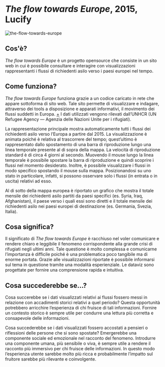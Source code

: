 # _The flow towards Europe_, 2015, Lucify
 ![the-flow-towards-europe](https://i.postimg.cc/G2hBRRx8/the-flow-towards-europe.jpg)
 
   ## Cos'è?
   _The flow towards Europe_ è un progetto opensource che consiste in un sito web in cui è possibile consultare e interagire con visualizzazioni rappresentanti i flussi di richiedenti asilo verso i paesi europei nel tempo.

   ## Come funziona?
   _The flow towards Europe_ funziona grazie a un codice caricato in rete che appare sottoforma di sito web. Tale sito permette di visualizzare e indagare, attraverso dei tools a disposizione e apparati informativi, il movimento dei flussi suddetti in Europa. [+](https://www.lucify.com/the-flow-towards-europe/) 
   I dati utilizzati vengono rilevati dall’UNHCR (UN Refugee Agency — Agenzia delle Nazioni Unite per i rifugiati).
  
   La rappresentazione principale mostra automaticamente tutti i flussi dei richiedenti asilo verso l’Europa a partire dal 2015. La visualizzazione è animata poiché è relativa al trascorrere del tempo; quest’ultimo è rappresentato dallo spostamento di una barra di riproduzione lungo una linea temporale presente al di sopra della mappa. La velocità di riproduzione standard è di circa 4 giorni al secondo.
   Muovendo il mouse lungo la linea temporale è possibile spostare la barra di riproduzione e quindi scoprire i flussi nel momento desiderato.
   Inoltre, è possibile visualizzare i flussi in modo specifico spostando il mouse sulla mappa. Posizionandosi su uno stato in particolare, infatti, si possono osservare solo i flussi (in entrata o in uscita) relativi ad esso. 
   
   Al di sotto della mappa europea è riportato un grafico che mostra il totale mensile dei richiedenti asilo partiti da paesi specifici (es. Syria, Iraq, Afghanistan), il paese verso i quali essi sono diretti e il totale mensile dei richiedenti asilo nei paesi europei di destinazione (es. Germania, Svezia, Italia).
 
   ## Cosa significa?
   Il significato di _The flow towards Europe_ è racchiuso nel voler comunicare e rendere chiaro e leggibile il fenomeno corrispondente alla grande crisi di rifugiati negli ultimi anni. Tale questione è molto complessa e comunicarne l’importanza è difficile poiché è una problematica poco tangibile ma di enorme portata.
   Grazie alle visualizzazioni riportate è possibile informarsi sul tema in questione tramite una modalità esperienziale. Le dataviz sono progettate per fornire una comprensione rapida e intuitiva.
 
   ## Cosa succederebbe se...?  
   Cosa succerebbe se i dati visualizzati relativi ai flussi fossero messi in relazione con accadimenti storici relativi a quel periodo? Questa opportunità potrebbero arricchire l’esperienza di chi fruisce di tali informazioni. Fornire un contesto storico è sempre utile per condurre una lettura più corretta e consapevole delle informazioni.
 
   Cosa succederebbe se i dati visualizzati fossero accostati a pensieri o riflessioni delle persone che si sono spostate? Emergerebbe una componente sociale ed emozionale nel racconto del fenomeno. Introdurre una componente umana, più sensibile o viva, è sempre utile a rendere il racconto più immersivo per chi fruisce delle informazioni. In questo modo l’esperienza utente sarebbe molto più ricca e probabilmente l’impatto sul fruitore sarebbe più rilevante e coinvolgente.
